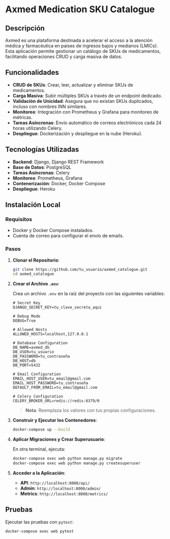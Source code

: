 # Axmed Medication SKU Catalogue

## Descripción

Axmed es una plataforma destinada a acelerar el acceso a la atención médica y farmacéutica en países de ingresos bajos y medianos (LMICs). Esta aplicación permite gestionar un catálogo de SKUs de medicamentos, facilitando operaciones CRUD y carga masiva de datos.

## Funcionalidades

- **CRUD de SKUs**: Crear, leer, actualizar y eliminar SKUs de medicamentos.
- **Carga Masiva**: Subir múltiples SKUs a través de un endpoint dedicado.
- **Validación de Unicidad**: Asegura que no existan SKUs duplicados, incluso con nombres INN similares.
- **Monitoreo**: Integración con Prometheus y Grafana para monitoreo de métricas.
- **Tareas Asíncronas**: Envío automático de correos electrónicos cada 24 horas utilizando Celery.
- **Despliegue**: Dockerización y despliegue en la nube (Heroku).

## Tecnologías Utilizadas

- **Backend**: Django, Django REST Framework
- **Base de Datos**: PostgreSQL
- **Tareas Asíncronas**: Celery
- **Monitoreo**: Prometheus, Grafana
- **Contenerización**: Docker, Docker Compose
- **Despliegue**: Heroku

## Instalación Local

### **Requisitos**

- Docker y Docker Compose instalados.
- Cuenta de correo para configurar el envío de emails.

### **Pasos**

1. **Clonar el Repositorio**:

   ```bash
   git clone https://github.com/tu_usuario/axmed_catalogue.git
   cd axmed_catalogue
   ```

2. **Crear el Archivo `.env`**:

   Crea un archivo `.env` en la raíz del proyecto con las siguientes variables:

   ```env
   # Secret Key
   DJANGO_SECRET_KEY=tu_clave_secreta_aqui

   # Debug Mode
   DEBUG=True

   # Allowed Hosts
   ALLOWED_HOSTS=localhost,127.0.0.1

   # Database Configuration
   DB_NAME=axmed_db
   DB_USER=tu_usuario
   DB_PASSWORD=tu_contraseña
   DB_HOST=db
   DB_PORT=5432

   # Email Configuration
   EMAIL_HOST_USER=tu_email@gmail.com
   EMAIL_HOST_PASSWORD=tu_contraseña
   DEFAULT_FROM_EMAIL=tu_email@gmail.com

   # Celery Configuration
   CELERY_BROKER_URL=redis://redis:6379/0
   ```

   > **Nota**: Reemplaza los valores con tus propias configuraciones.

3. **Construir y Ejecutar los Contenedores**:

   ```bash
   docker-compose up --build
   ```

4. **Aplicar Migraciones y Crear Superusuario**:

   En otra terminal, ejecuta:

   ```bash
   docker-compose exec web python manage.py migrate
   docker-compose exec web python manage.py createsuperuser
   ```

5. **Acceder a la Aplicación**:

   - **API**: `http://localhost:8000/api/`
   - **Admin**: `http://localhost:8000/admin/`
   - **Metrics**: `http://localhost:8000/metrics/`

## Pruebas

Ejecutar las pruebas con `pytest`:

```bash
docker-compose exec web pytest
```
